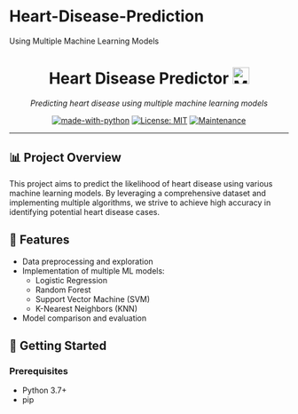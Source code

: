 # Heart-Disease-Prediction
Using Multiple Machine Learning Models
<div align="center">
  <h1>
    <strong>Heart Disease Predictor</strong>
    <img src="https://media.giphy.com/media/l6JC0IxMDIS4QrUxO5/giphy.gif" height="30" width="30px" alt="Medical Symbol">
  </h1>
  
  <p><i>Predicting heart disease using multiple machine learning models</i></p>
  
  [![made-with-python](https://img.shields.io/badge/Made%20with-Python-1f425f.svg)](https://www.python.org/)
  [![License: MIT](https://img.shields.io/badge/License-MIT-yellow.svg)](https://opensource.org/licenses/MIT)
  [![Maintenance](https://img.shields.io/badge/Maintained%3F-yes-green.svg)](https://GitHub.com/Naereen/StrapDown.js/graphs/commit-activity)
</div>

---

## 📊 Project Overview

This project aims to predict the likelihood of heart disease using various machine learning models. By leveraging a comprehensive dataset and implementing multiple algorithms, we strive to achieve high accuracy in identifying potential heart disease cases.

## 🎯 Features

- Data preprocessing and exploration
- Implementation of multiple ML models:
  - Logistic Regression
  - Random Forest
  - Support Vector Machine (SVM)
  - K-Nearest Neighbors (KNN)
- Model comparison and evaluation

## 🚀 Getting Started

### Prerequisites

- Python 3.7+
- pip
